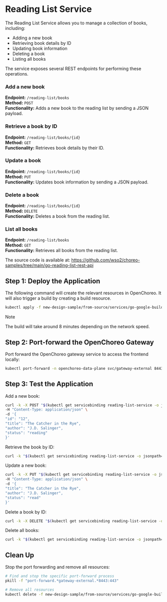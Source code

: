 # Reading List Service
The Reading List Service allows you to manage a collection of books, including:
- Adding a new book
- Retrieving book details by ID
- Updating book information
- Deleting a book
- Listing all books

The service exposes several REST endpoints for performing these operations.

### Add a new book
**Endpoint:** `/reading-list/books`  
**Method:** `POST`  
**Functionality:** Adds a new book to the reading list by sending a JSON payload.

### Retrieve a book by ID
**Endpoint:** `/reading-list/books/{id}`  
**Method:** `GET`  
**Functionality:** Retrieves book details by their ID.

### Update a book
**Endpoint:** `/reading-list/books/{id}`  
**Method:** `PUT`  
**Functionality:** Updates book information by sending a JSON payload.

### Delete a book
**Endpoint:** `/reading-list/books/{id}`  
**Method:** `DELETE`  
**Functionality:** Deletes a book from the reading list.

### List all books
**Endpoint:** `/reading-list/books`  
**Method:** `GET`  
**Functionality:** Retrieves all books from the reading list.

The source code is available at:
https://github.com/wso2/choreo-samples/tree/main/go-reading-list-rest-api

## Step 1: Deploy the Application

The following command will create the relevant resources in OpenChoreo. It will also trigger a build by creating a build resource.

```bash
kubectl apply -f new-design-sample/from-source/services/go-google-buildpack-reading-list/reading-list-service.yaml
```

> [!NOTE]
> The build will take around 8 minutes depending on the network speed.

## Step 2: Port-forward the OpenChoreo Gateway

Port forward the OpenChoreo gateway service to access the frontend locally:

```bash
kubectl port-forward -n openchoreo-data-plane svc/gateway-external 8443:443 &
```

## Step 3: Test the Application

   Add a new book:

   ```bash
   curl -k -X POST "$(kubectl get servicebinding reading-list-service -o jsonpath='{.status.endpoints[0].public.uri}')/books" \
   -H "Content-Type: application/json" \
   -d '{
   "id": "12",
   "title": "The Catcher in the Rye",
   "author": "J.D. Salinger",
   "status": "reading"
   }'
   ```

   Retrieve the book by ID:

   ```bash
   curl -k "$(kubectl get servicebinding reading-list-service -o jsonpath='{.status.endpoints[0].public.uri}')/books/12"
   ```

   Update a new book:

   ```bash
   curl -k -X PUT "$(kubectl get servicebinding reading-list-service -o jsonpath='{.status.endpoints[0].public.uri}')/books/12" \
   -H "Content-Type: application/json" \
   -d '{
   "title": "The Catcher in the Rye",
   "author": "J.D. Salinger",
   "status": "read"
   }'
   ```
   
   Delete a book by ID:

   ```bash
   curl -k -X DELETE "$(kubectl get servicebinding reading-list-service -o jsonpath='{.status.endpoints[0].public.uri}')/books/12"
   ```

   Delete all books:

   ```bash
   curl -k "$(kubectl get servicebinding reading-list-service -o jsonpath='{.status.endpoints[0].public.uri}')/books"
   ```

## Clean Up

Stop the port forwarding and remove all resources:

```bash
# Find and stop the specific port-forward process
pkill -f "port-forward.*gateway-external.*8443:443"

# Remove all resources
kubectl delete -f new-design-sample/from-source/services/go-google-buildpack-reading-list/reading-list-service.yaml
```
